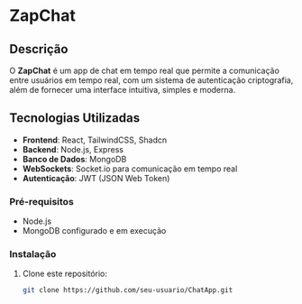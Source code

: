 # ZapChat

## Descrição

O **ZapChat** é um app de chat em tempo real que permite a comunicação entre usuários em tempo real, com um sistema de autenticação criptografia, além de fornecer uma interface intuitiva, simples e moderna.

## Tecnologias Utilizadas

- **Frontend**: React, TailwindCSS, Shadcn
- **Backend**: Node.js, Express
- **Banco de Dados**: MongoDB
- **WebSockets**: Socket.io para comunicação em tempo real
- **Autenticação**: JWT (JSON Web Token)


### Pré-requisitos

- Node.js 
- MongoDB configurado e em execução

### Instalação

1. Clone este repositório:

   ```bash
   git clone https://github.com/seu-usuario/ChatApp.git

